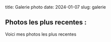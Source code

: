 title: Galerie photo
date: 2024-01-07
slug: galerie

## Photos les plus recentes :

Voici mes photos les plus recentes